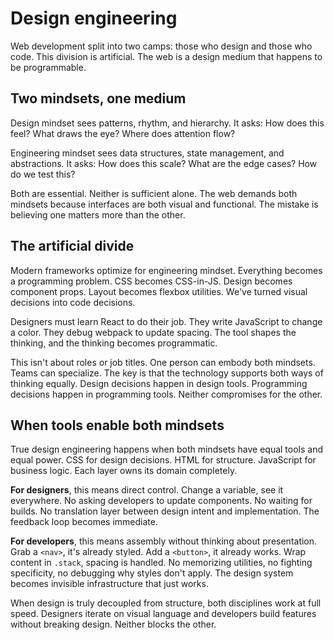 
# Design engineering
Web development split into two camps: those who design and those who code. This division is artificial. The web is a design medium that happens to be programmable.

## Two mindsets, one medium
Design mindset sees patterns, rhythm, and hierarchy. It asks: How does this feel? What draws the eye? Where does attention flow?

Engineering mindset sees data structures, state management, and abstractions. It asks: How does this scale? What are the edge cases? How do we test this?

Both are essential. Neither is sufficient alone. The web demands both mindsets because interfaces are both visual and functional. The mistake is believing one matters more than the other.

## The artificial divide
Modern frameworks optimize for engineering mindset. Everything becomes a programming problem. CSS becomes CSS-in-JS. Design becomes component props. Layout becomes flexbox utilities. We've turned visual decisions into code decisions.

Designers must learn React to do their job. They write JavaScript to change a color. They debug webpack to update spacing. The tool shapes the thinking, and the thinking becomes programmatic.

This isn't about roles or job titles. One person can embody both mindsets. Teams can specialize. The key is that the technology supports both ways of thinking equally. Design decisions happen in design tools. Programming decisions happen in programming tools. Neither compromises for the other.

## When tools enable both mindsets
True design engineering happens when both mindsets have equal tools and equal power. CSS for design decisions. HTML for structure. JavaScript for business logic. Each layer owns its domain completely.

**For designers**, this means direct control. Change a variable, see it everywhere. No asking developers to update components. No waiting for builds. No translation layer between design intent and implementation. The feedback loop becomes immediate.

**For developers**, this means assembly without thinking about presentation. Grab a `<nav>`, it's already styled. Add a `<button>`, it already works. Wrap content in `.stack`, spacing is handled. No memorizing utilities, no fighting specificity, no debugging why styles don't apply. The design system becomes invisible infrastructure that just works.

When design is truly decoupled from structure, both disciplines work at full speed. Designers iterate on visual language and developers build features without breaking design. Neither blocks the other.

